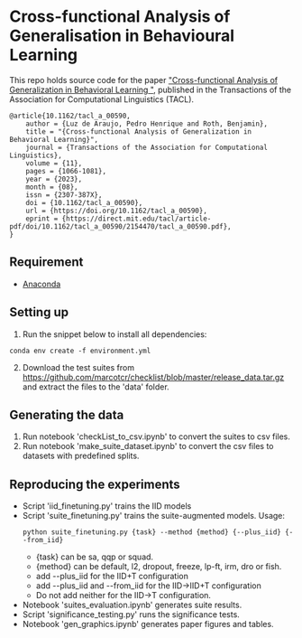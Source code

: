 # Cross-functional Analysis of Generalisation in Behavioural Learning

This repo holds source code for the paper ["Cross-functional Analysis of Generalization in Behavioral Learning "](https://direct.mit.edu/tacl/article/doi/10.1162/tacl_a_00590/117216/Cross-functional-Analysis-of-Generalization-in), published in the Transactions of the Association for Computational Linguistics (TACL).

```
@article{10.1162/tacl_a_00590,
    author = {Luz de Araujo, Pedro Henrique and Roth, Benjamin},
    title = "{Cross-functional Analysis of Generalization in Behavioral Learning}",
    journal = {Transactions of the Association for Computational Linguistics},
    volume = {11},
    pages = {1066-1081},
    year = {2023},
    month = {08},
    issn = {2307-387X},
    doi = {10.1162/tacl_a_00590},
    url = {https://doi.org/10.1162/tacl_a_00590},
    eprint = {https://direct.mit.edu/tacl/article-pdf/doi/10.1162/tacl_a_00590/2154470/tacl_a_00590.pdf},
}
```

## Requirement

- [Anaconda](https://www.anaconda.com/download)

## Setting up

1. Run the snippet below to install all dependencies:

```console
conda env create -f environment.yml
```
2. Download the test suites from https://github.com/marcotcr/checklist/blob/master/release_data.tar.gz and extract the files to the 'data' folder.

## Generating the data
1. Run notebook 'checkList_to_csv.ipynb' to convert the suites to csv files.
2. Run notebook 'make_suite_dataset.ipynb' to convert the csv files to datasets with predefined splits.

## Reproducing the experiments
- Script 'iid_finetuning.py' trains the IID models
- Script 'suite_finetuning.py' trains the suite-augmented models. Usage:
    ```console
    python suite_finetuning.py {task} --method {method} {--plus_iid} {--from_iid}
    ```
    - {task} can be sa, qqp or squad. 
    - {method} can be default, l2, dropout, freeze, lp-ft, irm, dro or fish.
    - add --plus_iid for the IID+T configuration
    - add --plus_iid and --from_iid for the IID->IID+T configuration
    - Do not add neither for the IID->T configuration.
- Notebook 'suites_evaluation.ipynb' generates suite results.
- Script 'significance_testing.py' runs the significance tests.
- Notebook 'gen_graphics.ipynb' generates paper figures and tables.